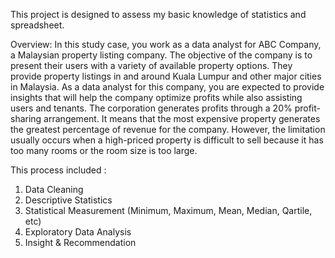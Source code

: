 This project is designed to assess my basic knowledge of statistics and spreadsheet.

Overview:
In this study case, you work as a data analyst for ABC Company, a Malaysian property listing company. The objective of the company is to present their users with a variety of available property options. They provide property listings in and around Kuala Lumpur and other major cities in Malaysia. 
As a data analyst for this company, you are expected to provide insights that will help the company optimize profits while also assisting users and tenants. The corporation generates profits through a 20% profit-sharing arrangement. It means that the most expensive property generates the greatest percentage of revenue for the company. However, the limitation usually occurs when a high-priced property is difficult to sell because it has too many rooms or the room size is too large.

This process included :
1. Data Cleaning
2. Descriptive Statistics
3. Statistical Measurement (Minimum, Maximum, Mean, Median, Qartile, etc)
4. Exploratory Data Analysis
5. Insight & Recommendation
